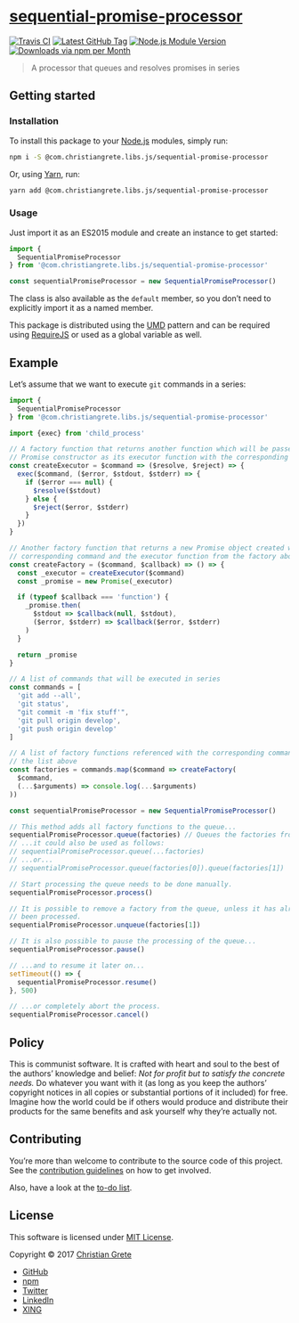 # [sequential-promise-processor][github-url]

[![Travis CI][shield-travis-ci]][travis-ci-url]
[![Latest GitHub Tag][shield-github-tag]][github-tags-url]
[![Node.js Module Version][shield-npm-version]][npm-url]
[![Downloads via npm per Month][shield-npm-downloads]][npm-url]

> A processor that queues and resolves promises in series

## Getting started

### Installation

To install this package to your [Node.js](https://nodejs.org) modules, simply run:
```sh
npm i -S @com.christiangrete.libs.js/sequential-promise-processor
```
Or, using [Yarn](https://yarnpkg.com), run:
```sh
yarn add @com.christiangrete.libs.js/sequential-promise-processor
```

### Usage

Just import it as an ES2015 module and create an instance to get started:
```js
import {
  SequentialPromiseProcessor
} from '@com.christiangrete.libs.js/sequential-promise-processor'

const sequentialPromiseProcessor = new SequentialPromiseProcessor()
```
The class is also available as the `default` member, so you don’t need to explicitly import it as a named member.

This package is distributed using the [UMD](https://github.com/umdjs/umd) pattern and can be required using [RequireJS](http://requirejs.org) or used as a global variable as well.

## Example

Let’s assume that we want to execute `git` commands in a series:
```js
import {
  SequentialPromiseProcessor
} from '@com.christiangrete.libs.js/sequential-promise-processor'

import {exec} from 'child_process'

// A factory function that returns another function which will be passed to the
// Promise constructor as its executor function with the corresponding command
const createExecutor = $command => ($resolve, $reject) => {
  exec($command, ($error, $stdout, $stderr) => {
    if ($error === null) {
      $resolve($stdout)
    } else {
      $reject($error, $stderr)
    }
  })
}

// Another factory function that returns a new Promise object created with the
// corresponding command and the executor function from the factory above
const createFactory = ($command, $callback) => () => {
  const _executor = createExecutor($command)
  const _promise = new Promise(_executor)

  if (typeof $callback === 'function') {
    _promise.then(
      $stdout => $callback(null, $stdout),
      ($error, $stderr) => $callback($error, $stderr)
    )
  }

  return _promise
}

// A list of commands that will be executed in series
const commands = [
  'git add --all',
  'git status',
  "git commit -m 'fix stuff'",
  'git pull origin develop',
  'git push origin develop'
]

// A list of factory functions referenced with the corresponding command from
// the list above
const factories = commands.map($command => createFactory(
  $command,
  (...$arguments) => console.log(...$arguments)
))

const sequentialPromiseProcessor = new SequentialPromiseProcessor()

// This method adds all factory functions to the queue...
sequentialPromiseProcessor.queue(factories) // Queues the factories from above
// ...it could also be used as follows:
// sequentialPromiseProcessor.queue(...factories)
// ...or...
// sequentialPromiseProcessor.queue(factories[0]).queue(factories[1])

// Start processing the queue needs to be done manually.
sequentialPromiseProcessor.process()

// It is possible to remove a factory from the queue, unless it has already
// been processed.
sequentialPromiseProcessor.unqueue(factories[1])

// It is also possible to pause the processing of the queue...
sequentialPromiseProcessor.pause()

// ...and to resume it later on...
setTimeout(() => {
  sequentialPromiseProcessor.resume()
}, 500)

// ...or completely abort the process.
sequentialPromiseProcessor.cancel()
```

## Policy

This is communist software. It is crafted with heart and soul to the best of the authors’ knowledge and belief: _Not for profit but to satisfy the concrete needs._ Do whatever you want with it (as long as you keep the authors’ copyright notices in all copies or substantial portions of it included) for free. Imagine how the world could be if others would produce and distribute their products for the same benefits and ask yourself why they’re actually not.

## Contributing

You’re more than welcome to contribute to the source code of this project. See the [contribution guidelines](CONTRIBUTING.md) on how to get involved.

Also, have a look at the [to-do list](TODO.md).

## License

This software is licensed under [MIT License](LICENSE.md).

Copyright © 2017 [Christian Grete](https://christiangrete.com)
- [GitHub](https://github.com/ChristianGrete)
- [npm](https://www.npmjs.com/~christiangrete)
- [Twitter](https://twitter.com/ChristianGrete)
- [LinkedIn](https://www.linkedin.com/in/ChristianGrete)
- [XING](https://www.xing.com/profile/Christian_Grete2)

[github-tags-url]: https://github.com/ChristianGrete/sequential-promise-processor/tags
[github-url]: https://github.com/ChristianGrete/sequential-promise-processor
[npm-url]: https://www.npmjs.com/package/@com.christiangrete.libs.js/sequential-promise-processor
[shield-github-tag]: https://img.shields.io/github/tag/ChristianGrete/sequential-promise-processor.svg
[shield-npm-downloads]: https://img.shields.io/npm/dm/@com.christiangrete.libs.js/sequential-promise-processor.svg
[shield-npm-version]: https://img.shields.io/npm/v/@com.christiangrete.libs.js/sequential-promise-processor.svg
[shield-travis-ci]: https://img.shields.io/travis/ChristianGrete/sequential-promise-processor.svg
[travis-ci-url]: https://travis-ci.org/ChristianGrete/sequential-promise-processor